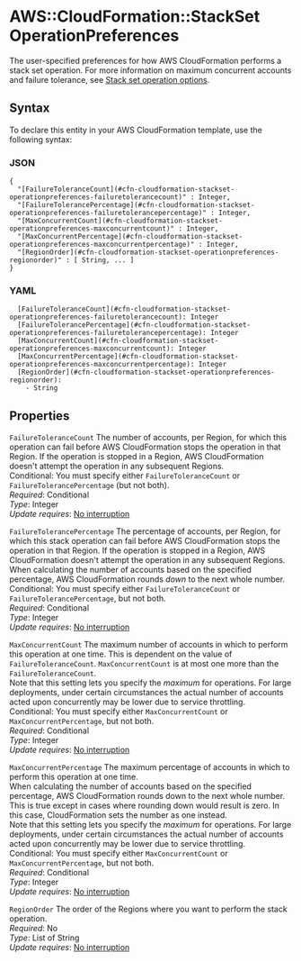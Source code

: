 # AWS::CloudFormation::StackSet OperationPreferences<a name="aws-properties-cloudformation-stackset-operationpreferences"></a>

The user\-specified preferences for how AWS CloudFormation performs a stack set operation\. For more information on maximum concurrent accounts and failure tolerance, see [Stack set operation options](https://docs.aws.amazon.com/AWSCloudFormation/latest/UserGuide/stacksets-concepts.html#stackset-ops-options)\.

## Syntax<a name="aws-properties-cloudformation-stackset-operationpreferences-syntax"></a>

To declare this entity in your AWS CloudFormation template, use the following syntax:

### JSON<a name="aws-properties-cloudformation-stackset-operationpreferences-syntax.json"></a>

```
{
  "[FailureToleranceCount](#cfn-cloudformation-stackset-operationpreferences-failuretolerancecount)" : Integer,
  "[FailureTolerancePercentage](#cfn-cloudformation-stackset-operationpreferences-failuretolerancepercentage)" : Integer,
  "[MaxConcurrentCount](#cfn-cloudformation-stackset-operationpreferences-maxconcurrentcount)" : Integer,
  "[MaxConcurrentPercentage](#cfn-cloudformation-stackset-operationpreferences-maxconcurrentpercentage)" : Integer,
  "[RegionOrder](#cfn-cloudformation-stackset-operationpreferences-regionorder)" : [ String, ... ]
}
```

### YAML<a name="aws-properties-cloudformation-stackset-operationpreferences-syntax.yaml"></a>

```
  [FailureToleranceCount](#cfn-cloudformation-stackset-operationpreferences-failuretolerancecount): Integer
  [FailureTolerancePercentage](#cfn-cloudformation-stackset-operationpreferences-failuretolerancepercentage): Integer
  [MaxConcurrentCount](#cfn-cloudformation-stackset-operationpreferences-maxconcurrentcount): Integer
  [MaxConcurrentPercentage](#cfn-cloudformation-stackset-operationpreferences-maxconcurrentpercentage): Integer
  [RegionOrder](#cfn-cloudformation-stackset-operationpreferences-regionorder): 
    - String
```

## Properties<a name="aws-properties-cloudformation-stackset-operationpreferences-properties"></a>

`FailureToleranceCount`  <a name="cfn-cloudformation-stackset-operationpreferences-failuretolerancecount"></a>
The number of accounts, per Region, for which this operation can fail before AWS CloudFormation stops the operation in that Region\. If the operation is stopped in a Region, AWS CloudFormation doesn't attempt the operation in any subsequent Regions\.  
Conditional: You must specify either `FailureToleranceCount` or `FailureTolerancePercentage` \(but not both\)\.  
*Required*: Conditional  
*Type*: Integer  
*Update requires*: [No interruption](https://docs.aws.amazon.com/AWSCloudFormation/latest/UserGuide/using-cfn-updating-stacks-update-behaviors.html#update-no-interrupt)

`FailureTolerancePercentage`  <a name="cfn-cloudformation-stackset-operationpreferences-failuretolerancepercentage"></a>
The percentage of accounts, per Region, for which this stack operation can fail before AWS CloudFormation stops the operation in that Region\. If the operation is stopped in a Region, AWS CloudFormation doesn't attempt the operation in any subsequent Regions\.  
When calculating the number of accounts based on the specified percentage, AWS CloudFormation rounds *down* to the next whole number\.  
Conditional: You must specify either `FailureToleranceCount` or `FailureTolerancePercentage`, but not both\.  
*Required*: Conditional  
*Type*: Integer  
*Update requires*: [No interruption](https://docs.aws.amazon.com/AWSCloudFormation/latest/UserGuide/using-cfn-updating-stacks-update-behaviors.html#update-no-interrupt)

`MaxConcurrentCount`  <a name="cfn-cloudformation-stackset-operationpreferences-maxconcurrentcount"></a>
The maximum number of accounts in which to perform this operation at one time\. This is dependent on the value of `FailureToleranceCount`\. `MaxConcurrentCount` is at most one more than the `FailureToleranceCount`\.  
Note that this setting lets you specify the *maximum* for operations\. For large deployments, under certain circumstances the actual number of accounts acted upon concurrently may be lower due to service throttling\.  
Conditional: You must specify either `MaxConcurrentCount` or `MaxConcurrentPercentage`, but not both\.  
*Required*: Conditional  
*Type*: Integer  
*Update requires*: [No interruption](https://docs.aws.amazon.com/AWSCloudFormation/latest/UserGuide/using-cfn-updating-stacks-update-behaviors.html#update-no-interrupt)

`MaxConcurrentPercentage`  <a name="cfn-cloudformation-stackset-operationpreferences-maxconcurrentpercentage"></a>
The maximum percentage of accounts in which to perform this operation at one time\.  
When calculating the number of accounts based on the specified percentage, AWS CloudFormation rounds down to the next whole number\. This is true except in cases where rounding down would result is zero\. In this case, CloudFormation sets the number as one instead\.  
Note that this setting lets you specify the *maximum* for operations\. For large deployments, under certain circumstances the actual number of accounts acted upon concurrently may be lower due to service throttling\.  
Conditional: You must specify either `MaxConcurrentCount` or `MaxConcurrentPercentage`, but not both\.  
*Required*: Conditional  
*Type*: Integer  
*Update requires*: [No interruption](https://docs.aws.amazon.com/AWSCloudFormation/latest/UserGuide/using-cfn-updating-stacks-update-behaviors.html#update-no-interrupt)

`RegionOrder`  <a name="cfn-cloudformation-stackset-operationpreferences-regionorder"></a>
The order of the Regions where you want to perform the stack operation\.  
*Required*: No  
*Type*: List of String  
*Update requires*: [No interruption](https://docs.aws.amazon.com/AWSCloudFormation/latest/UserGuide/using-cfn-updating-stacks-update-behaviors.html#update-no-interrupt)